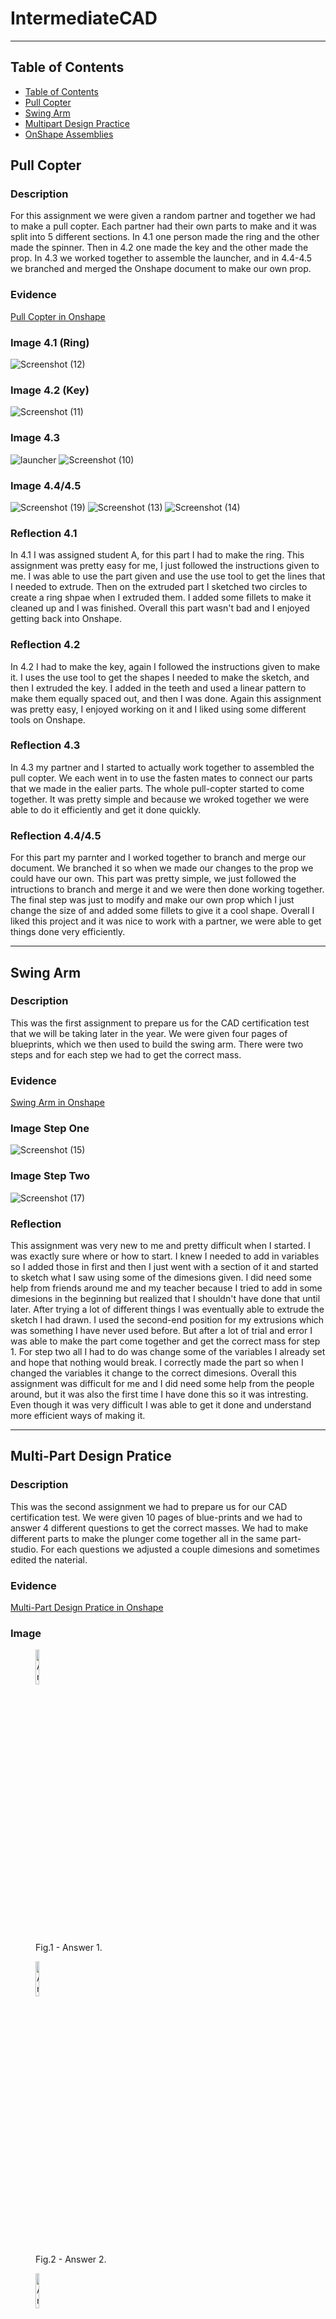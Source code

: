 # IntermediateCAD
---
## Table of Contents
* [Table of Contents](#Table-of-Contents)
* [Pull Copter](#Pull-Copter)
* [Swing Arm](#Swing-Arm)
* [Multipart Design Practice](#Multi-part-Design-Practice)
* [OnShape Assemblies](#OnShape-Assemblies)

## Pull Copter 

### Description

For this assignment we were given a random partner and together we had to make a pull copter. Each partner had their own parts to make and it was split into 5 different sections. In 4.1 one person made the ring and the other made the spinner. Then in 4.2 one made the key and the other made the prop. In 4.3 we worked together to assemble the launcher, and in 4.4-4.5 we branched and merged the Onshape document to make our own prop. 

### Evidence
[Pull Copter in Onshape](https://cvilleschools.onshape.com/documents/d1a942bcbbf5f8da3ded95e0/w/d2d6b0869b88227632bb2ec1/e/4dd566cff69015370292574b?renderMode=0&uiState=6356e68d6623e845d4ee9d68)

### Image 4.1 (Ring)
![Screenshot (12)](https://user-images.githubusercontent.com/71406903/197611250-03c60b95-8ba0-4941-9c1b-965a5375e472.png)

### Image 4.2 (Key)
![Screenshot (11)](https://user-images.githubusercontent.com/71406903/197611204-e6e8aefe-c076-4a28-bb7d-7984686cc70f.png)

### Image 4.3 
![launcher](https://user-images.githubusercontent.com/71406903/197610699-19825612-bf0a-4bf6-bfc3-c86da57c0aec.png)
![Screenshot (10)](https://user-images.githubusercontent.com/71406903/197611520-5aa59e18-4719-446b-99a5-6a5f0198f68a.png)

### Image 4.4/4.5
![Screenshot (19)](https://user-images.githubusercontent.com/71406903/197858186-76833c4b-35c3-4e3e-b04f-f4f4cfe30e95.png)
![Screenshot (13)](https://user-images.githubusercontent.com/71406903/197612326-3719254b-d250-4acf-8c3f-247b833bdc46.png)
![Screenshot (14)](https://user-images.githubusercontent.com/71406903/197612379-07bc1258-eaf4-4c18-9063-99d60a8dd6d2.png)

### Reflection 4.1 
In 4.1 I was assigned student A, for this part I had to make the ring. This assignment was pretty easy for me, I just followed the instructions given to me. I was able to use the part given and use the use tool to get the lines that I needed to extrude. Then on the extruded part I sketched two circles to create a ring shpae when I extruded them. I added some fillets to make it cleaned up and I was finished. Overall this part wasn't bad and I enjoyed getting back into Onshape. 

### Reflection 4.2 
In 4.2 I had to make the key, again I followed the instructions given to make it. I uses the use tool to get the shapes I needed to make the sketch, and then I extruded the key. I added in the teeth and used a linear pattern to make them equally spaced out, and then I was done. Again this assignment was pretty easy, I enjoyed working on it and I liked using some different tools on Onshape. 

### Reflection 4.3 
In 4.3 my partner and I started to actually work together to assembled the pull copter. We each went in to use the fasten mates to connect our parts that we made in the ealier parts. The whole pull-copter started to come together. It was pretty simple and because we wroked together we were able to do it efficiently and get it done quickly. 

### Reflection 4.4/4.5 
For this part my parnter and I worked together to branch and merge our document. We branched it so when we made our changes to the prop we could have our own. This part was pretty simple, we just followed the intructions to branch and  merge it and we were then done working together. The final step was just to modify and make our own prop which I just change the size of and added some fillets to give it a cool shape. Overall I liked this project and it was nice to work with a partner, we were able to get things done very efficiently.

---


## Swing Arm 

### Description
This was the first assignment to prepare us for the CAD certification test that we will be taking later in the year. We were given four pages of blueprints, which we then used to build the swing arm. There were two steps and for each step we had to get the correct mass.  

### Evidence
[Swing Arm in Onshape](https://cvilleschools.onshape.com/documents/ae48f159647d9b2dc704fb67/w/a2acc3fcba46db584da1e18a/e/28d9495574dbff199399f88b)

### Image Step One
![Screenshot (15)](https://user-images.githubusercontent.com/71406903/197613336-a855e555-78fa-4718-bd03-79416a49b445.png)

### Image Step Two 
![Screenshot (17)](https://user-images.githubusercontent.com/71406903/197613658-7f9518c1-069a-4cc9-a603-5a233e31a562.png)

### Reflection
This assignment was very new to me and pretty difficult when I started. I was exactly sure where or how to start. I knew I needed to add in variables so I added those in first and then I just went with a section of it and started to sketch what I saw using some of the dimesions given. I did need some help from friends around me and my teacher because I tried to add in some dimesions in the beginning but realized that I shouldn't have done that until later. After trying a lot of different things I was eventually able to extrude the sketch I had drawn. I used the second-end position for my extrusions which was something I have never used before. But after a lot of trial and error I was able to make the part come together and get the correct mass for step 1. For step two all I had to do was change some of the variables I already set and hope that nothing would break. I correctly made the part so when I changed the variables it change to the correct dimesions. Overall this assignment was difficult for me and I did need some help from the people around, but it was also the first time I have done this so it was intresting. Even though it was very difficult I was able to get it done and understand more efficient ways of making it. 

---


## Multi-Part Design Pratice 

### Description
This was the second assignment we had to prepare us for our CAD certification test. We were given 10 pages of blue-prints and we had to answer 4 different questions to get the correct masses. We had to make different parts to make the plunger come together all in the same part-studio. For each questions we adjusted a couple dimesions and sometimes edited the naterial. 

### Evidence
[Multi-Part Design Pratice in Onshape](https://cvilleschools.onshape.com/documents/b326f78eaf0c0243bc704a90/w/72e410b741d12414986de210/e/723e16faf5fd87f73f138a3b)

### Image
 <div class="row">
<!DOCTYPE png>
<png>
<body>

<figure>
  <img src="https://user-images.githubusercontent.com/71406905/197865889-294bfe62-85fd-41ee-9690-de123b8f3814.png" alt="Answer 1" style ="width:12%">
  <figcaption>Fig.1 - Answer 1.</figcaption>
</figure>

</body>
</png>

<!DOCTYPE png>
<png>
<body>

<figure>
  <img src="https://user-images.githubusercontent.com/71406905/197866304-5522e429-cf15-454f-975b-37f4f4569b96.png" alt="Answer 2" style ="width:12%">
  <figcaption>Fig.2 - Answer 2.</figcaption>
</figure>

</body>
</png>

<!DOCTYPE png>
<png>
<body>
 
<figure>
  <img src="https://user-images.githubusercontent.com/71406905/197862975-c520f0f1-ad30-4f6c-992f-eb6da0614a18.png" alt="Answer 3" style ="width:12%">
  <figcaption>Fig.3 - Answer 3.</figcaption>
</figure>

</body>
</png>

<!DOCTYPE png>
<png>
<body>

<figure>
  <img src="https://user-images.githubusercontent.com/71406905/197863714-8fd10fe3-a9af-412f-9551-f83c525f7130.png" alt="Answer 4" style ="width:12%">
  <figcaption>Fig.4 - Answer 4.</figcaption>
</figure>

</body>
</png>
 </div>
 
 
 Image Credit goes to [Kathryn L](https://github.com/klenert17/Intermediate-CAD)


### Reflection
This assignment went a lot better than the first one because I was able to use what I learned and apply it here. We were given a cylinder part to start with and then we had to create the other parts off of that. I started with creating the bottom part which went pretty easy. Using the use tool and then making the sketch I was easily able to extrude the bottom part. I then was able to mirror it to create top and I added in a couple other things that were required for the top part. After the top and bottom was finished I created the plunger part which was very simple, all I had to do was use the use tool and extrude what I needed. Along with that I had to create the plunger top. I sketched what I wanted and used the revolve tool and then removed the parts I didn't want. Finally I created the bolts which I just extruded. I went into the assembly and was able to fasten all the parts together. I then had to answer each question, and for each I had to plug in different dimesions or a different material to find the new mass. Overall this assignment was much easier than the first, and I was able to take away many helpful points that will make the final test much easier.

---
## OnShape Assemblies

### Description
For this assignment we followed an OnShape course to better understand assemblies. There were many videos and helpful hints/notes to help us complete three different assemblies. Each assembly helped us with a different component: creating an assembly, mating assembly components, and working with an assembly. 

### Evidence
[Creating an Assembly in Onshape](https://cvilleschools.onshape.com/documents/ce907e74325a03ff77a6a14b/w/f1f4e6ee4b548a4ca28f913c/e/c24687bfcd26b686718959cb?renderMode=0&uiState=636c0d85337bbf6ce44e0d8d)
[Mating Assembly Components in Onshape](https://cvilleschools.onshape.com/documents/f72ae56fb359d9e6cb67a66c/w/5e6333de83c57f18147e720b/e/da131dc8e20679707f3afa30?renderMode=0&uiState=636c0e38d01ccc3515b062eb)
[Working with an Assembly in Onshape](https://cvilleschools.onshape.com/documents/773db647488a59839f2ba09f/w/e19ba6cb610b619a57545dab/e/89f379b14779ea9395e29d55?renderMode=0&uiState=636c0e66b457c4119ef81393)

### Image for Creating an Assembly
![Screenshot (23)](https://user-images.githubusercontent.com/71406903/200936053-aeb7608d-ae60-43ad-96c2-b7e6ea596403.png)

### Image for Mating Assembly Components
![Screenshot (22)](https://user-images.githubusercontent.com/71406903/200936191-7a890968-3219-42ed-8070-5ddc84d9b20d.png)

### Image for Working with an Assembly
![Screenshot (21)](https://user-images.githubusercontent.com/71406903/200936413-7cb8b4bb-25ed-4d61-8474-1410c469fe02.png)

### Reflection
This assignment was pretty easy for me because I did one very similar to this last year. I worked through each course to complete the assembled part. For the first assignment I just had to mate all the parts together, which is something I've done multiple times so it wasn't difficult for me. In the second assignment I had to make an explicit mate which was something new to me but I was able to understand it quickly. An explicit mate is a mate which is inbetween two parts, so following the directions I was able to make that mate and easily fasten it to the other part it needed to be fastened to. For the final assembly we used subassemblies where a couple of parts could be connected together and then in a final; assembly all those fastened parts would easily connect together. Overall this assignment went by pretty quickly for me and I was able to learn more about explicit mates which will be helpful in the future. 

---

